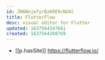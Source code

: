 ```yaml
---
id: ZN6NnjofyrBzKRE9cNUAl
title: FlutterFlow
desc: visual editor for Flutter
updated: 1637564347661
created: 1637564288769
---
```


- [[p.hasSite]] https://flutterflow.io/

